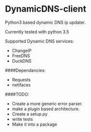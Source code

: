 # DynamicDNS-client
Python3 based dynamic DNS ip updater.

Currently tested with python 3.5

Supported Dynamic DNS services:
- ChangeIP
- FreeDNS
- DuckDNS

####Dependancies:
- Requests
- netifaces

####TODO:
- Create a more generic error parser.
- make a plugin based architecture.
- Create a setup.py
- write tests
- Make it into a package
